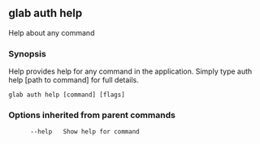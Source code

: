 ## glab auth help

Help about any command

### Synopsis

Help provides help for any command in the application.
Simply type auth help [path to command] for full details.

```
glab auth help [command] [flags]
```

### Options inherited from parent commands

```
      --help   Show help for command
```

